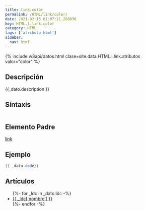 ```yaml
---
title: link.color
permalink: /HTML/link/color/
date: 2021-02-15 01:07:21.288036
key: HTML.l.link.color
category: HTML
tags: ['atributo html']
sidebar: 
  nav: html
---
```


{% include w3api/datos.html clase=site.data.HTML.l.link.atributos valor="color" %}

## Descripción
{{_dato.description }}

## Sintaxis
~~~html
~~~

## Elemento Padre
[link](/HTML/link/)

## Ejemplo
~~~java
{{ _dato.code}}
~~~

## Artículos
<ul>
{%- for _ldc in _dato.ldc -%}
   <li>
       <a href="{{_ldc['url'] }}">{{ _ldc['nombre'] }}</a>
   </li>
{%- endfor -%}
</ul>
